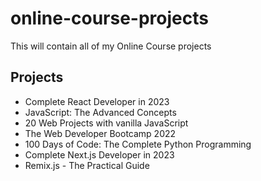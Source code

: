 # online-course-projects
 This will contain all of my Online Course projects

## Projects
* Complete React Developer in 2023
* JavaScript: The Advanced Concepts
* 20 Web Projects with vanilla JavaScript
* The Web Developer Bootcamp 2022
* 100 Days of Code: The Complete Python Programming
* Complete Next.js Developer in 2023
* Remix.js - The Practical Guide